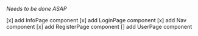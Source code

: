 *Needs to be done ASAP*

[x] add InfoPage component 
[x] add LoginPage component 
[x] add Nav component 
[x] add RegisterPage component 
[] add UserPage component 